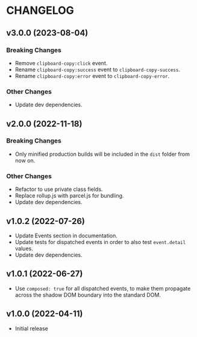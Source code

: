 # CHANGELOG

## v3.0.0 (2023-08-04)

### Breaking Changes

- Remove `clipboard-copy:click` event.
- Rename `clipboard-copy:success` event to `clipboard-copy-success`.
- Rename `clipboard-copy:error` event to `clipboard-copy-error`.

### Other Changes

- Update dev dependencies.

## v2.0.0 (2022-11-18)

### Breaking Changes

- Only minified production builds will be included in the `dist` folder from now on.

### Other Changes

- Refactor to use private class fields.
- Replace rollup.js with parcel.js for bundling.
- Update dev dependencies.

## v1.0.2 (2022-07-26)

- Update Events section in documentation.
- Update tests for dispatched events in order to also test `event.detail` values.
- Update dev dependencies.

## v1.0.1 (2022-06-27)

- Use `composed: true` for all dispatched events, to make them propagate across the shadow DOM boundary into the standard DOM.

## v1.0.0 (2022-04-11)

- Initial release
